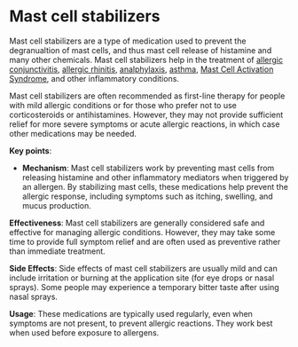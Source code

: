 # Mast cell stabilizers

Mast cell stabilizers are a type of medication used to prevent the degranualtion of mast cells, and thus mast cell release of histamine and many other chemicals. Mast cell stabilizers help in the treatment of [allergic conjunctivitis](../allergic-conjunctivitis/), [allergic rhinitis](../allergic-rhinitis/), [analphylaxis](../anaphylaxis/), [asthma](../asthma/), [Mast Cell Activation Syndrome](../mast-cell-activation-syndrome/), and other inflammatory conditions.

Mast cell stabilizers are often recommended as first-line therapy for people with mild allergic conditions or for those who prefer not to use corticosteroids or antihistamines. However, they may not provide sufficient relief for more severe symptoms or acute allergic reactions, in which case other medications may be needed.

**Key points**:

* **Mechanism**: Mast cell stabilizers work by preventing mast cells from releasing histamine and other inflammatory mediators when triggered by an allergen. By stabilizing mast cells, these medications help prevent the allergic response, including symptoms such as itching, swelling, and mucus production.

**Effectiveness**: Mast cell stabilizers are generally considered safe and effective for managing allergic conditions. However, they may take some time to provide full symptom relief and are often used as preventive rather than immediate treatment.

**Side Effects**: Side effects of mast cell stabilizers are usually mild and can include irritation or burning at the application site (for eye drops or nasal sprays). Some people may experience a temporary bitter taste after using nasal sprays.

**Usage**: These medications are typically used regularly, even when symptoms are not present, to prevent allergic reactions. They work best when used before exposure to allergens.

